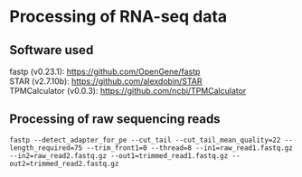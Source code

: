 # Processing of RNA-seq data  
## Software used
fastp (v0.23.1): https://github.com/OpenGene/fastp  
STAR (v2.7.10b): https://github.com/alexdobin/STAR  
TPMCalculator (v0.0.3): https://github.com/ncbi/TPMCalculator  

## Processing of raw sequencing reads
`fastp --detect_adapter_for_pe --cut_tail --cut_tail_mean_quality=22 --length_required=75 --trim_front1=0 --thread=8 --in1=raw_read1.fastq.gz --in2=raw_read2.fastq.gz --out1=trimmed_read1.fastq.gz --out2=trimmed_read2.fastq.gz`

